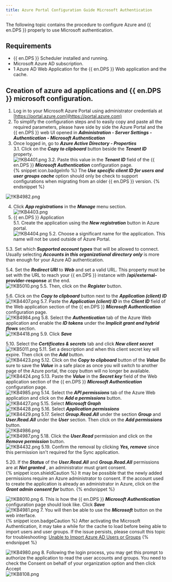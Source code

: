 ```yaml
---
title: Azure Portal Configuration Guide Microsoft Authentication
---
```

The following topic contains the procedure to configure Azure and {{ en.DPS }} properly to use Microsoft authentication.
## Requirements
* {{ en.DPS }} Scheduler installed and running.
* Microsoft Azure AD subscription.
* 1 Azure AD Web Application for the {{ en.DPS }} Web application and the cache.
## Creation of azure ad applications and {{ en.DPS }} microsoft configuration.
1. Log in to your Microsoft Azure Portal using administrator credentials at [https://portal.azure.com](https://portal.azure.com)
1. To simplify the configuration steps and to easily copy and paste all the required parameters, please have side by side the Azure Portal and the {{ en.DPS }} web UI opened in ***Administration - Server Settings - Authentication - Microsoft Authentication***
1. Once logged in, go to ***Azure Active Directory - Properties***  
3.1. Click on the ***Copy to clipboard*** button beside the ***Tenant ID*** property.  
![!!KB4401.png](/img/en/kb/KB4401.png)
3.2. Paste this value in the ***Tenant ID*** field of the {{ en.DPS }}   ***Microsoft Authentication*** configuration page.  
{% snippet icon.badgeInfo %}
The ***Use specific client ID for users and user groups cache*** option should only be check to support configurations when migrating from an older {{ en.DPS }} version.
{% endsnippet %}  

![!!KB4982.png](/img/en/kb/KB4982.png)

4. Click ***App registrations*** in the ***Manage*** menu section.  
![!!KB4403.png](/img/en/kb/KB4403.png)
5. {{ en.DPS }} Application  
5.1. Create the application using the ***New registration*** button in Azure portal.  
![!!KB4404.png](/img/en/kb/KB4404.png)
5.2. Choose a significant name for the application. This name will not be used outside of Azure Portal.  

5.3. Set which ***Supported account types*** that will be allowed to connect. Usually selecting ***Accounts in this organizational directory only*** is more than enough for your Azure AD authentication.  

5.4. Set the ***Redirect URI*** to ***Web*** and set a valid URL. This property must be set with the URL to reach your {{ en.DPS }} instance with **/api/external-provider-response** at the end.  
![!!KB5010.png](/img/en/kb/KB5010.png)
5.5. Then, click on the ***Register*** button.  

5.6. Click on the ***Copy to clipboard*** button next to the ***Application (client) ID***  
![!!KB4407.png](/img/en/kb/KB4407.png)
5.7. Paste the ***Application (client) ID*** in the ***Client ID*** field of the Web application section of the {{ en.DPS }}   ***Microsoft Authentication*** configuration page.  
![!!KB4984.png](/img/en/kb/KB4984.png)
5.8. Select the ***Authentication*** tab of the Azure Web application and enable the ***ID tokens*** under the ***Implicit grant and hybrid flows*** section.  
![!!KB4418.png](/img/en/kb/KB4418.png)
5.9. Click ***Save***  

5.10. Select the ***Certificates & secrets*** tab and click ***New client secret***  
![!!KB5011.png](/img/en/kb/KB5011.png)
5.11. Set a description and when this client secret key will expire. Then click on the ***Add*** button.  
![!!KB4423.png](/img/en/kb/KB4423.png)
5.12. Click on the ***Copy to clipboard*** button of the ***Value*** Be sure to save the ***Value*** in a safe place as once you will switch to another page of the Azure portal, the copy button will no longer be available.  
![!!KB4424.png](/img/en/kb/KB4424.png)
5.13. Paste the ***Value*** in the ***Secret key*** field of the Web application section of the {{ en.DPS }}   ***Microsoft Authentication*** configuration page.  
![!!KB4985.png](/img/en/kb/KB4985.png)
5.14. Select the ***API permissions*** tab of the Azure Web application and click on the ***Add a permissions*** button.  
![!!KB4427.png](/img/en/kb/KB4427.png)
5.15. Select ***Microsoft Graph***  
![!!KB4428.png](/img/en/kb/KB4428.png)
5.16. Select ***Application permissions***  
![!!KB4429.png](/img/en/kb/KB4429.png)
5.17. Select ***Group.Read.All*** under the section ***Group*** and ***User.Read.All*** under the ***User*** section. Then click on the ***Add permissions*** button.  
![!!KB4986.png](/img/en/kb/KB4986.png)  
![!!KB4987.png](/img/en/kb/KB4987.png)
5.18. Click the ***User.Read*** permission and click on the ***Remove permission*** button.  
![!!KB4432.png](/img/en/kb/KB4432.png)
5.19. Confirm the removal by clicking ***Yes, remove*** since this permission isn't required for the Sync application.  

5.20. If the ***Status*** of the ***User.Read.All*** and ***Group.Read.All*** permissions are at ***Not granted*** , an administrator must grant consent.  
{% snippet icon.shieldCaution %}
It may be possible that the newly added permissions require an Azure administrator to consent. If the account used to create the application is already an administrator in Azure, click on the ***Grant admin consent for <your organization>*** button.
{% endsnippet %}  

![!!KB8010.png](/img/en/kb/KB8010.png)
6. This is how the {{ en.DPS }}   ***Microsoft Authentication*** configuration page should look like. Click ***Save***  
![!!KB4981.png](/img/en/kb/KB4981.png)
7. You will then be able to use the ***Microsoft*** button on the web interface.  
{% snippet icon.badgeCaution %}
After activating the Microsoft Authentication, it may take a while for the cache to load before being able to import users and user groups. If the issue persists, please consult this topic for troubleshooting: [Unable to Import Azure AD Users or Groups](/kb/devolutions-server/troubleshooting-articles/unable-import-azure-ad-users-groups/)
{% endsnippet %}  

![!!KB4980.png](/img/en/kb/KB4980.png)
8. Following the login process, you may get this prompt to authorize the application to read the user accounts and groups. You need to check the Consent on behalf of your organization option and then click Accept  
![!!KB8108.png](/img/en/kb/KB8108.png)

